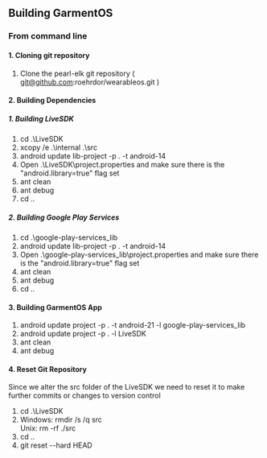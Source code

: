 ## Building GarmentOS 
### From command line
#### 1. Cloning git repository
1. Clone the pearl-elk git repository ( git@github.com:roehrdor/wearableos.git )

#### 2. Building Dependencies
##### 1. Building LiveSDK
1. cd .\LiveSDK
2. xcopy /e .\internal .\src
3. android update lib-project -p . -t android-14
4. Open .\LiveSDK\project.properties and make sure there is the "android.library=true" flag set
5. ant clean
6. ant debug
7. cd ..

##### 2. Building Google Play Services
1. cd .\google-play-services_lib
2. android update lib-project -p . -t android-14
3. Open .\google-play-services_lib\project.properties and make sure there is the "android.library=true" flag set
4. ant clean 
5. ant debug
6. cd ..

#### 3. Building GarmentOS App
1. android update project -p . -t android-21 -l google-play-services_lib 
2. android update project -p . -l LiveSDK 
3. ant clean
4. ant debug

#### 4. Reset Git Repository
Since we alter the src folder of the LiveSDK we need to reset it to make further commits or changes to version control    

1. cd .\LiveSDK
2. Windows: rmdir /s /q src     
   Unix: rm -rf ./src
3. cd ..
4. git reset --hard HEAD
